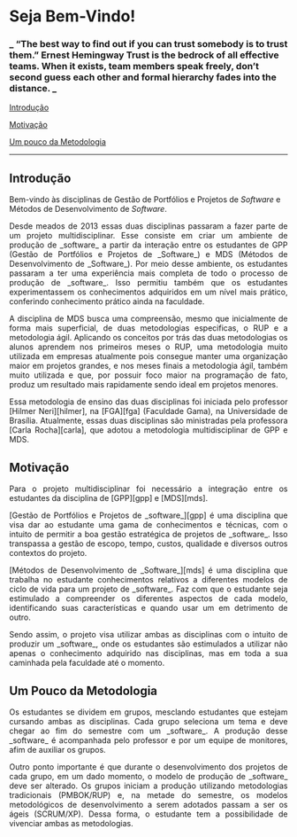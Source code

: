 # Seja Bem-Vindo!

### _  “The best way to find out if you can trust somebody is to trust them.” Ernest Hemingway Trust is the bedrock of all effective teams. When it exists, team members speak freely, don’t second guess each other and formal hierarchy fades into the distance. _

[ Introdução](#introdução)

[ Motivação](#motivação)

[ Um pouco da Metodologia](#um-pouco-da-metodologia)

------
## Introdução
Bem-vindo às disciplinas de Gestão de Portfólios e Projetos de _Software_ e Métodos de Desenvolvimento de _Software_.

<p align = "justify" >Desde meados de 2013 essas duas disciplinas passaram a fazer parte de um projeto multidisciplinar. Esse consiste em criar um ambiente de produção de _software_ a partir da interação entre os estudantes de GPP (Gestão de Portfólios e Projetos de _Software_) e MDS (Métodos de Desenvolvimento de _Software_). Por meio desse ambiente, os estudantes passaram a ter uma experiência mais completa de todo o processo de produção de _software_. Isso permitiu também que os estudantes experimentassem os conhecimentos adquiridos em um nível mais prático, conferindo conhecimento prático ainda na faculdade.

<p align = "justify" >A disciplina de MDS busca uma compreensão, mesmo que inicialmente de forma mais superficial, de duas metodologias especificas, o RUP e a metodologia ágil. Aplicando os conceitos por trás das duas metodologias os alunos aprendem nos primeiros meses o RUP, uma metodologia muito utilizada em empresas atualmente pois consegue manter uma organização maior em projetos grandes, e nos meses finais a metodologia ágil, também muito utilizada e que, por possuir foco maior na programação de fato, produz um resultado mais rapidamente sendo ideal em  projetos menores.

<p align = "justify" >Essa metodologia de ensino das duas disciplinas foi iniciada pelo professor [Hilmer Neri][hilmer], na [FGA][fga] (Faculdade Gama), na Universidade de Brasília. Atualmente, essas duas disciplinas são ministradas pela professora [Carla Rocha][carla], que adotou a metodologia multidisciplinar de GPP e MDS.

## Motivação
<p align = "justify" >Para o projeto multidisciplinar foi necessário a integração entre os estudantes da disciplina de [GPP][gpp] e [MDS][mds].

<p align = "justify" >[Gestão de Portfólios e Projetos de _software_][gpp] é uma disciplina que visa dar ao estudante uma gama de conhecimentos e técnicas, com o intuito de permitir a boa gestão estratégica de projetos de _software_. Isso transpassa a gestão de escopo, tempo, custos, qualidade e diversos outros contextos do projeto.

<p align = "justify" >[Métodos de Desenvolvimento de _Software_][mds] é uma disciplina que trabalha no estudante conhecimentos relativos a diferentes modelos de ciclo de vida para um projeto de _software_. Faz com que o estudante seja estimulado a compreender os diferentes aspectos de cada modelo, identificando suas características e quando usar um em detrimento de outro.

<p align = "justify" >Sendo assim, o projeto visa utilizar ambas as disciplinas com o intuito de produzir um _software_, onde os estudantes são estimulados a utilizar não apenas o conhecimento adquirido nas disciplinas, mas em toda a sua caminhada pela faculdade até o momento. 

## Um Pouco da Metodologia
<p align = "justify" >Os estudantes se dividem em grupos, mesclando estudantes que estejam cursando ambas as disciplinas. Cada grupo seleciona um tema e deve chegar ao fim do semestre com um _software_. A produção desse _software_ é acompanhada pelo professor e por um equipe de monitores, afim de auxiliar os grupos.

<p align = "justify" >Outro ponto importante é que durante o desenvolvimento dos projetos de cada grupo, em um dado momento, o modelo de produção de _software_ deve ser alterado. Os grupos iniciam a produção utilizando metodologias tradicionais (PMBOK/RUP) e, na metade do semestre, os modelos metodológicos de desenvolvimento a serem adotados passam a ser os ágeis (SCRUM/XP). Dessa forma, o estudante tem a possibilidade de vivenciar ambas as metodologias.



[fga]: https://fga.unb.br/
[carla]: https://fga.unb.br/carla.rocha
[hilmer]: https://fga.unb.br/hilmer.neri
[gpp]: https://github.com/fga-gpp-mds/00-Disciplina/wiki/Gest%C3%A3o-de-Portf%C3%B3lios-e-Projetos-de-Software
[mds]: https://github.com/fga-gpp-mds/00-Disciplina/wiki/M%C3%A9todos-de-Desenvolvimento-de-Software
